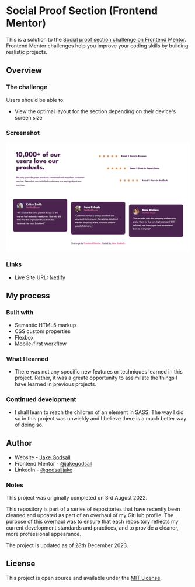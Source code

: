 # Social Proof Section (Frontend Mentor)

This is a solution to the [Social proof section challenge on Frontend Mentor](https://www.frontendmentor.io/challenges/social-proof-section-6e0qTv_bA). Frontend Mentor challenges help you improve your coding skills by building realistic projects.

## Overview

### The challenge

Users should be able to:

-   View the optimal layout for the section depending on their device's screen size

### Screenshot

<img src="./complete/desktop-screenshot.png" alt="Desktop layout" width=600px>

### Links

-   Live Site URL: [Netlify](https://jakegodsall-social-proof-section.netlify.app)

## My process

### Built with

-   Semantic HTML5 markup
-   CSS custom properties
-   Flexbox
-   Mobile-first workflow

### What I learned

-   There was not any specific new features or techniques learned in this project. Rather, it was a greate opportunity to assimilate the things I have learned in previous projects.

### Continued development

-   I shall learn to reach the children of an element in SASS. The way I did so in this project was unwieldy and I believe there is a much better way of doing so.

## Author

-   Website - [Jake Godsall](https://jakegodsall.com)
-   Frontend Mentor - [@jakegodsall](https://www.frontendmentor.io/profile/jakegodsall)
-   LinkedIn - [@godsalljake](https://www.linkedin.com/in/godsalljake/)

### Notes

This project was originally completed on 3rd August 2022.

This repository is part of a series of repositories that have recently been cleaned and updated as part of an overhaul of my GitHub profile. The purpose of this overhaul was to ensure that each repository reflects my current development standards and practices, and to provide a cleaner, more professional appearance.

The project is updated as of 28th December 2023.

## License

This project is open source and available under the [MIT License](https://github.com/jakegodsall/fm-social-proof-section/blob/main/LICENSE).
